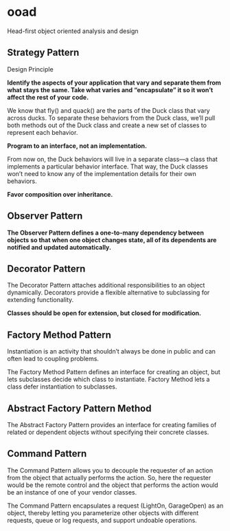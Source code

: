 # ooad
Head-first object oriented analysis and design

## Strategy Pattern
Design Principle

**Identify the aspects of your application that vary and separate
them from what stays the same.
Take what varies and “encapsulate” it so it
won’t affect the rest of your code.**

We know that fly() and quack() are the parts of the Duck class that vary across ducks.
To separate these behaviors from the Duck class, we’ll pull both methods out of the Duck class and create a new set of classes to represent each behavior.

**Program to an interface, not an implementation.**

From now on, the Duck behaviors will live in a separate class—a class that implements a particular behavior interface. That way, the Duck classes won’t need
to know any of the implementation details for their own behaviors.

**Favor composition over inheritance.**

## Observer Pattern
**The Observer Pattern defines a one-to-many dependency between objects so that when one object changes state, all of its dependents are notified and updated automatically.**

## Decorator Pattern

The Decorator Pattern attaches additional responsibilities to an object dynamically. Decorators provide a flexible alternative to subclassing for extending functionality.

**Classes should be open
for extension, but closed for modification.**

## Factory Method Pattern

Instantiation is an activity that shouldn’t always be done in public and can often lead to coupling problems.

The Factory Method Pattern defines an interface for creating an object, but lets subclasses decide which class to instantiate. Factory Method lets a class defer instantiation to subclasses.

## Abstract Factory Pattern Method

The Abstract Factory Pattern provides an interface for creating families of related or dependent objects without specifying their concrete classes.

## Command Pattern

The Command Pattern allows you to decouple the requester of an action from the object that actually performs the action. So, here the requester would be the remote control and the object that performs the action would be an instance of one of your vendor classes.

The Command Pattern encapsulates a request (LightOn, GarageOpen) as an object, thereby letting you parameterize other objects with different requests, queue or log requests, and support undoable operations.




